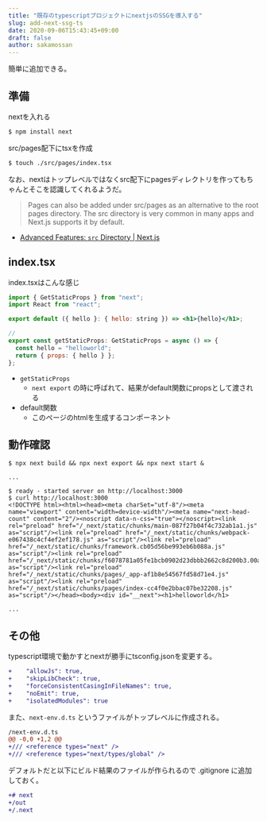 ```yaml
---
title: "既存のtypescriptプロジェクトにnextjsのSSGを導入する"
slug: add-next-ssg-ts
date: 2020-09-06T15:43:45+09:00
draft: false
author: sakamossan
--- 
```


簡単に追加できる。


## 準備

nextを入れる

```bash
$ npm install next
```

src/pages配下にtsxを作成

```bash
$ touch ./src/pages/index.tsx
```

なお、nextはトップレベルではなくsrc配下にpagesディレクトリを作ってもちゃんとそこを認識してくれるようだ。

> Pages can also be added under src/pages as an alternative to the root pages directory.
> The src directory is very common in many apps and Next.js supports it by default.

- [Advanced Features: `src` Directory | Next.js](https://nextjs.org/docs/advanced-features/src-directory)


## index.tsx

index.tsxはこんな感じ

```jsx
import { GetStaticProps } from "next";
import React from "react";

export default ({ hello }: { hello: string }) => <h1>{hello}</h1>;

// 
export const getStaticProps: GetStaticProps = async () => {
  const hello = "helloworld";
  return { props: { hello } };
};
```

- `getStaticProps`
    - `next export` の時に呼ばれて、結果がdefault関数にpropsとして渡される
- default関数
    - このページのhtmlを生成するコンポーネント


## 動作確認

```console
$ npx next build && npx next export && npx next start &

...

$ ready - started server on http://localhost:3000
$ curl http://localhost:3000
<!DOCTYPE html><html><head><meta charSet="utf-8"/><meta name="viewport" content="width=device-width"/><meta name="next-head-count" content="2"/><noscript data-n-css="true"></noscript><link rel="preload" href="/_next/static/chunks/main-087f27b04f4c732ab1a1.js" as="script"/><link rel="preload" href="/_next/static/chunks/webpack-e067438c4cf4ef2ef178.js" as="script"/><link rel="preload" href="/_next/static/chunks/framework.cb05d56be993eb6b088a.js" as="script"/><link rel="preload" href="/_next/static/chunks/f6078781a05fe1bcb0902d23dbbb2662c8d200b3.00aaea69a4bfc61676f6.js" as="script"/><link rel="preload" href="/_next/static/chunks/pages/_app-af1b8e54567fd58d71e4.js" as="script"/><link rel="preload" href="/_next/static/chunks/pages/index-cc4f0e2bbac07be32208.js" as="script"/></head><body><div id="__next"><h1>helloworld</h1>

...
```

## その他

typescript環境で動かすとnextが勝手にtsconfig.jsonを変更する。

```diff
+    "allowJs": true,
+    "skipLibCheck": true,
+    "forceConsistentCasingInFileNames": true,
+    "noEmit": true,
+    "isolatedModules": true
```

また、`next-env.d.ts` というファイルがトップレベルに作成される。

```diff
/next-env.d.ts
@@ -0,0 +1,2 @@
+/// <reference types="next" />
+/// <reference types="next/types/global" />
```

デフォルトだと以下にビルド結果のファイルが作られるので .gitignore に追加しておく。

```diff
+# next
+/out
+/.next
```